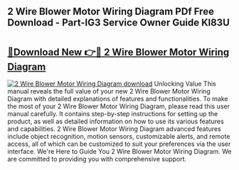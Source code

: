 ## 2 Wire Blower Motor Wiring Diagram PDf Free Download - Part-IG3 Service Owner Guide Kl83U

# <h2><a href="http://dfi71o3.blite.top/?on=2+Wire+Blower+Motor+Wiring+Diagram">🔗Download New 👉🔴 2 Wire Blower Motor Wiring Diagram</a></h2>

[![2 Wire Blower Motor Wiring Diagram download](https://i.imgur.com/lujVjoI.png)](http://dfi71o3.blite.top/?on=2+Wire+Blower+Motor+Wiring+Diagram)
Unlocking Value This manual reveals the full value of your new 2 Wire Blower Motor Wiring Diagram with detailed explanations of features and functionalities. To make the most of your 2 Wire Blower Motor Wiring Diagram, please read this user manual carefully. It contains step-by-step instructions for setting up the product, as well as detailed information on how to use its various features and capabilities. 2 Wire Blower Motor Wiring Diagram advanced features include object recognition, motion sensors, customizable alerts, and remote access, all of which can be customized to suit your preferences via the user interface. We're Here to Guide You 2 Wire Blower Motor Wiring Diagram. We are committed to providing you with comprehensive support.
